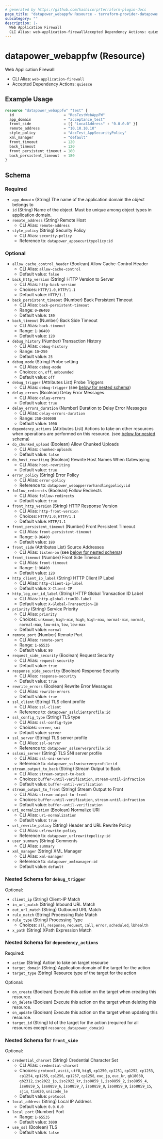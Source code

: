 ```yaml
---
# generated by https://github.com/hashicorp/terraform-plugin-docs
page_title: "datapower_webappfw Resource - terraform-provider-datapower"
subcategory: ""
description: |-
  Web Application Firewall
  CLI Alias: web-application-firewallAccepted Dependency Actions: quiesce
---
```


# datapower_webappfw (Resource)

Web Application Firewall
  - CLI Alias: `web-application-firewall`
  - Accepted Dependency Actions: `quiesce`

## Example Usage

```terraform
resource "datapower_webappfw" "test" {
  id                       = "ResTestWebAppFW"
  app_domain               = "acceptance_test"
  front_side               = [{ "LocalAddress" : "0.0.0.0" }]
  remote_address           = "10.10.10.10"
  style_policy             = "AccTest_AppSecurityPolicy"
  xml_manager              = "default"
  front_timeout            = 120
  back_timeout             = 120
  front_persistent_timeout = 180
  back_persistent_timeout  = 180
}
```

<!-- schema generated by tfplugindocs -->
## Schema

### Required

- `app_domain` (String) The name of the application domain the object belongs to
- `id` (String) Name of the object. Must be unique among object types in application domain.
- `remote_address` (String) Remote Host
  - CLI Alias: `remote-address`
- `style_policy` (String) Security Policy
  - CLI Alias: `security-policy`
  - Reference to: `datapower_appsecuritypolicy:id`

### Optional

- `allow_cache_control_header` (Boolean) Allow Cache-Control Header
  - CLI Alias: `allow-cache-control`
  - Default value: `false`
- `back_http_version` (String) HTTP Version to Server
  - CLI Alias: `http-back-version`
  - Choices: `HTTP/1.0`, `HTTP/1.1`
  - Default value: `HTTP/1.1`
- `back_persistent_timeout` (Number) Back Persistent Timeout
  - CLI Alias: `back-persistent-timeout`
  - Range: `0`-`86400`
  - Default value: `180`
- `back_timeout` (Number) Back Side Timeout
  - CLI Alias: `back-timeout`
  - Range: `1`-`86400`
  - Default value: `120`
- `debug_history` (Number) Transaction History
  - CLI Alias: `debug-history`
  - Range: `10`-`250`
  - Default value: `25`
- `debug_mode` (String) Probe setting
  - CLI Alias: `debug-mode`
  - Choices: `on`, `off`, `unbounded`
  - Default value: `off`
- `debug_trigger` (Attributes List) Probe Triggers
  - CLI Alias: `debug-trigger` (see [below for nested schema](#nestedatt--debug_trigger))
- `delay_errors` (Boolean) Delay Error Messages
  - CLI Alias: `delay-errors`
  - Default value: `true`
- `delay_errors_duration` (Number) Duration to Delay Error Messages
  - CLI Alias: `delay-errors-duration`
  - Range: `250`-`300000`
  - Default value: `1000`
- `dependency_actions` (Attributes List) Actions to take on other resources when operations are performed on this resource. (see [below for nested schema](#nestedatt--dependency_actions))
- `do_chunked_upload` (Boolean) Allow Chunked Uploads
  - CLI Alias: `chunked-uploads`
  - Default value: `false`
- `do_host_rewriting` (Boolean) Rewrite Host Names When Gatewaying
  - CLI Alias: `host-rewriting`
  - Default value: `true`
- `error_policy` (String) Error Policy
  - CLI Alias: `error-policy`
  - Reference to: `datapower_webapperrorhandlingpolicy:id`
- `follow_redirects` (Boolean) Follow Redirects
  - CLI Alias: `follow-redirects`
  - Default value: `true`
- `front_http_version` (String) HTTP Response Version
  - CLI Alias: `http-front-version`
  - Choices: `HTTP/1.0`, `HTTP/1.1`
  - Default value: `HTTP/1.1`
- `front_persistent_timeout` (Number) Front Persistent Timeout
  - CLI Alias: `front-persistent-timeout`
  - Range: `0`-`86400`
  - Default value: `180`
- `front_side` (Attributes List) Source Addresses
  - CLI Alias: `listen-on` (see [below for nested schema](#nestedatt--front_side))
- `front_timeout` (Number) Front Side Timeout
  - CLI Alias: `front-timeout`
  - Range: `1`-`86400`
  - Default value: `120`
- `http_client_ip_label` (String) HTTP Client IP Label
  - CLI Alias: `http-client-ip-label`
  - Default value: `X-Client-IP`
- `http_log_cor_id_label` (String) HTTP Global Transaction ID Label
  - CLI Alias: `http-global-tranID-label`
  - Default value: `X-Global-Transaction-ID`
- `priority` (String) Service Priority
  - CLI Alias: `priority`
  - Choices: `unknown`, `high-min`, `high`, `high-max`, `normal-min`, `normal`, `normal-max`, `low-min`, `low`, `low-max`
  - Default value: `normal`
- `remote_port` (Number) Remote Port
  - CLI Alias: `remote-port`
  - Range: `1`-`65535`
  - Default value: `80`
- `request_side_security` (Boolean) Request Security
  - CLI Alias: `request-security`
  - Default value: `true`
- `response_side_security` (Boolean) Response Security
  - CLI Alias: `response-security`
  - Default value: `true`
- `rewrite_errors` (Boolean) Rewrite Error Messages
  - CLI Alias: `rewrite-errors`
  - Default value: `true`
- `ssl_client` (String) TLS client profile
  - CLI Alias: `ssl-client`
  - Reference to: `datapower_sslclientprofile:id`
- `ssl_config_type` (String) TLS type
  - CLI Alias: `ssl-config-type`
  - Choices: `server`, `sni`
  - Default value: `server`
- `ssl_server` (String) TLS server profile
  - CLI Alias: `ssl-server`
  - Reference to: `datapower_sslserverprofile:id`
- `sslsni_server` (String) TLS SNI server profile
  - CLI Alias: `ssl-sni-server`
  - Reference to: `datapower_sslsniserverprofile:id`
- `stream_output_to_back` (String) Stream Output to Back
  - CLI Alias: `stream-output-to-back`
  - Choices: `buffer-until-verification`, `stream-until-infraction`
  - Default value: `buffer-until-verification`
- `stream_output_to_front` (String) Stream Output to Front
  - CLI Alias: `stream-output-to-front`
  - Choices: `buffer-until-verification`, `stream-until-infraction`
  - Default value: `buffer-until-verification`
- `uri_normalization` (Boolean) Normalize URI
  - CLI Alias: `uri-normalization`
  - Default value: `true`
- `url_rewrite_policy` (String) Header and URL Rewrite Policy
  - CLI Alias: `urlrewrite-policy`
  - Reference to: `datapower_urlrewritepolicy:id`
- `user_summary` (String) Comments
  - CLI Alias: `summary`
- `xml_manager` (String) XML Manager
  - CLI Alias: `xml-manager`
  - Reference to: `datapower_xmlmanager:id`
  - Default value: `default`

<a id="nestedatt--debug_trigger"></a>
### Nested Schema for `debug_trigger`

Optional:

- `client_ip` (String) Client-IP Match
- `in_url_match` (String) Inbound URL Match
- `out_url_match` (String) Outbound URL Match
- `rule_match` (String) Processing Rule Match
- `rule_type` (String) Processing Type
  - Choices: `all`, `response`, `request`, `call`, `error`, `scheduled`, `lbhealth`
- `x_path` (String) XPath Expression Match


<a id="nestedatt--dependency_actions"></a>
### Nested Schema for `dependency_actions`

Required:

- `action` (String) Action to take on target resource
- `target_domain` (String) Application domain of the target for the action
- `target_type` (String) Resource type of the target for the action

Optional:

- `on_create` (Boolean) Execute this action on the target when creating this resource.
- `on_delete` (Boolean) Execute this action on the target when deleting this resource.
- `on_update` (Boolean) Execute this action on the target when updating this resource.
- `target_id` (String) Id of the target for the action (required for all resources except `resource_datapower_domain`)


<a id="nestedatt--front_side"></a>
### Nested Schema for `front_side`

Optional:

- `credential_charset` (String) Credential Character Set
  - CLI Alias: `credential-charset`
  - Choices: `protocol`, `ascii`, `utf8`, `big5`, `cp1250`, `cp1251`, `cp1252`, `cp1253`, `cp1254`, `cp1255`, `cp1256`, `cp1257`, `cp1258`, `euc_jp`, `euc_kr`, `gb18030`, `gb2312`, `iso2022_jp`, `iso2022_kr`, `iso8859_1`, `iso8859_2`, `iso8859_4`, `iso8859_5`, `iso8859_6`, `iso8859_7`, `iso8859_8`, `iso8859_9`, `iso8859_15`, `sjis`, `tis620`, `unicode_le`
  - Default value: `protocol`
- `local_address` (String) Local IP Address
  - Default value: `0.0.0.0`
- `local_port` (Number) Port
  - Range: `1`-`65535`
  - Default value: `3000`
- `use_ssl` (Boolean) TLS
  - Default value: `false`
